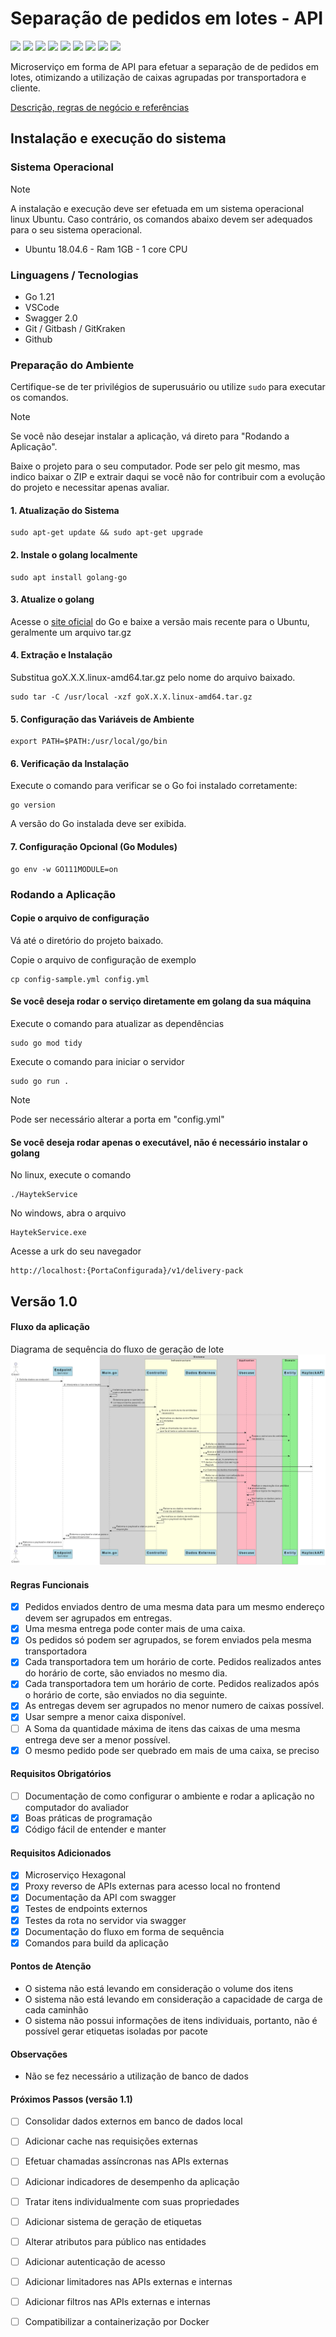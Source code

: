 # Separação de pedidos em lotes - API

![](https://img.shields.io/badge/Go-00ADD8?style=for-the-badge&logo=go&logoColor=white)
![](https://img.shields.io/badge/Swagger-85EA2D?style=for-the-badge&logo=Swagger&logoColor=white)
![](https://img.shields.io/badge/Linux-FCC624?style=for-the-badge&logo=linux&logoColor=black)
![](https://img.shields.io/badge/Windows-0078D6?style=for-the-badge&logo=windows&logoColor=white)
![](https://img.shields.io/badge/VSCode-0078D4?style=for-the-badge&logo=visual%20studio%20code&logoColor=white)
![](https://img.shields.io/badge/GIT-E44C30?style=for-the-badge&logo=git&logoColor=white)
![](https://img.shields.io/badge/GitHub-100000?style=for-the-badge&logo=github&logoColor=white)
![](https://img.shields.io/badge/GitKraken-179287?style=for-the-badge&logo=GitKraken&logoColor=white)
![](https://img.shields.io/badge/Google_chrome-4285F4?style=for-the-badge&logo=Google-chrome&logoColor=white)

Microserviço em forma de API para efetuar a separação de de pedidos em lotes, otimizando a utilização de caixas agrupadas por transportadora e cliente.

[Descrição, regras de negócio e referências](https://github.com/haytek-project/test-haytek/blob/main/README.md)


## Instalação e execução do sistema

### Sistema Operacional

> [!NOTE] 
> A instalação e execução deve ser efetuada em um sistema operacional linux Ubuntu. Caso contrário, os comandos abaixo devem ser adequados para o seu sistema operacional.

- Ubuntu 18.04.6 - Ram 1GB - 1 core CPU

### Linguagens / Tecnologias

- Go 1.21
- VSCode
- Swagger 2.0
- Git / Gitbash / GitKraken
- Github

### Preparação do Ambiente

Certifique-se de ter privilégios de superusuário ou utilize `sudo` para executar os comandos.

> [!NOTE]
> Se você não desejar instalar a aplicação, vá direto para "Rodando a Aplicação".

Baixe o projeto para o seu computador. Pode ser pelo git mesmo, mas indico baixar o ZIP e extrair daqui se você não for contribuir com a evolução do projeto e necessitar apenas avaliar.

#### 1. Atualização do Sistema

```
sudo apt-get update && sudo apt-get upgrade
```

#### 2. Instale o golang localmente

```
sudo apt install golang-go
```

#### 3. Atualize o golang

Acesse o [site oficial](https://go.dev/doc/install) do Go e baixe a versão mais recente para o Ubuntu, geralmente um arquivo tar.gz

#### 4. Extração e Instalação

Substitua goX.X.X.linux-amd64.tar.gz pelo nome do arquivo baixado.

```
sudo tar -C /usr/local -xzf goX.X.X.linux-amd64.tar.gz
```

#### 5. Configuração das Variáveis de Ambiente

```
export PATH=$PATH:/usr/local/go/bin
```

#### 6. Verificação da Instalação

Execute o comando para verificar se o Go foi instalado corretamente:

```
go version
```

A versão do Go instalada deve ser exibida.

#### 7. Configuração Opcional (Go Modules)

```
go env -w GO111MODULE=on
```

### Rodando a Aplicação

#### Copie o arquivo de configuração

Vá até o diretório do projeto baixado.

Copie o arquivo de configuração de exemplo

```
cp config-sample.yml config.yml
```

#### Se você deseja rodar o serviço diretamente em golang da sua máquina

Execute o comando para atualizar as dependências

```
sudo go mod tidy
```

Execute o comando para iniciar o servidor

```
sudo go run .
```

> [!NOTE]
> Pode ser necessário alterar a porta em "config.yml"

#### Se você deseja rodar apenas o executável, não é necessário instalar o golang

No linux, execute o comando

```
./HaytekService
```

No windows, abra o arquivo

```
HaytekService.exe
```

Acesse a urk do seu navegador

```
http://localhost:{PortaConfigurada}/v1/delivery-pack
```

## Versão 1.0

#### Fluxo da aplicação

Diagrama de sequência do fluxo de geração de lote
![Diagrama de sequência do fluxo de geração de lote](docs/api-delivery-pack-get.png)


#### Regras Funcionais
- [x] Pedidos enviados dentro de uma mesma data para um mesmo endereço devem ser agrupados em entregas.
- [x] Uma mesma entrega pode conter mais de uma caixa.
- [x] Os pedidos só podem ser agrupados, se forem enviados pela mesma transportadora
- [x] Cada transportadora tem um horário de corte. Pedidos realizados antes do horário de corte, são enviados no mesmo dia.
- [x] Cada transportadora tem um horário de corte. Pedidos realizados após o horário de corte, são enviados no dia seguinte.
- [x] As entregas devem ser agrupados no menor numero de caixas possível.
- [x] Usar sempre a menor caixa disponível.
- [ ] A Soma da quantidade máxima de itens das caixas de uma mesma entrega deve ser a menor possível.
- [x] O mesmo pedido pode ser quebrado em mais de uma caixa, se preciso

#### Requisitos Obrigatórios

- [ ] Documentação de como configurar o ambiente e rodar a aplicação no computador do avaliador
- [x] Boas práticas de programação
- [x] Código fácil de entender e manter

#### Requisitos Adicionados
- [x] Microserviço Hexagonal
- [x] Proxy reverso de APIs externas para acesso local no frontend
- [x] Documentação da API com swagger
- [x] Testes de endpoints externos
- [x] Testes da rota no servidor via swagger
- [x] Documentação do fluxo em forma de sequência
- [x] Comandos para build da aplicação

#### Pontos de Atenção
- O sistema não está levando em consideração o volume dos itens
- O sistema não está levando em consideração a capacidade de carga de cada caminhão
- O sistema não possui informações de itens individuais, portanto, não é possível gerar etiquetas isoladas por pacote

#### Observações
- Não se fez necessário a utilização de banco de dados

#### Próximos Passos (versão 1.1)

- [ ] Consolidar dados externos em banco de dados local
- [ ] Adicionar cache nas requisições externas
- [ ] Efetuar chamadas assíncronas nas APIs externas
- [ ] Adicionar indicadores de desempenho da aplicação
- [ ] Tratar itens individualmente com suas propriedades
- [ ] Adicionar sistema de geração de etiquetas
- [ ] Alterar atributos para público nas entidades
- [ ] Adicionar autenticação de acesso
- [ ] Adicionar limitadores nas APIs externas e internas
- [ ] Adicionar filtros nas APIs externas e internas
- [ ] Compatibilizar a containerização por Docker

